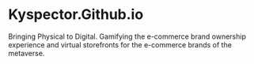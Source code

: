 # Kyspector.Github.io
Bringing Physical to Digital. Gamifying the e-commerce brand ownership experience and virtual storefronts for the e-commerce brands of the metaverse.
